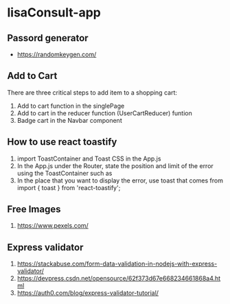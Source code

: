# lisaConsult-app

## Passord generator

- https://randomkeygen.com/

## Add to Cart

There are three critical steps to add item to a shopping cart:

1. Add to cart function in the singlePage
2. Add to cart in the reducer function (UserCartReducer) funtion
3. Badge cart in the Navbar component

## How to use react toastify

1. import ToastContainer and Toast CSS in the App.js
2. In the App.js under the Router, state the position and limit of the error using the ToastContainer such as <ToastContainer position="bottom-center" limit={1} />
3. In the place that you want to display the error, use toast that comes from import { toast } from 'react-toastify';

## Free Images
1. https://www.pexels.com/ 

## Express validator
1. https://stackabuse.com/form-data-validation-in-nodejs-with-express-validator/
2. https://devpress.csdn.net/opensource/62f373d67e668234661868a4.html
3. https://auth0.com/blog/express-validator-tutorial/
